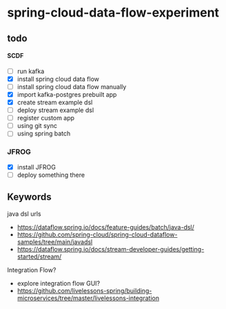 # spring-cloud-data-flow-experiment

## todo
#### SCDF
- [ ] run kafka
- [x] install spring cloud data flow
- [ ] install spring cloud data flow manually
- [x] import kafka-postgres prebuilt app
- [x] create stream example dsl
- [ ] deploy stream example dsl
- [ ] register custom app
- [ ] using git sync
- [ ] using spring batch

### JFROG
- [x] install JFROG
- [ ] deploy something there

## Keywords
java dsl
urls
- https://dataflow.spring.io/docs/feature-guides/batch/java-dsl/
- https://github.com/spring-cloud/spring-cloud-dataflow-samples/tree/main/javadsl
- https://dataflow.spring.io/docs/stream-developer-guides/getting-started/stream/

Integration Flow?
- explore integration flow GUI?
- https://github.com/livelessons-spring/building-microservices/tree/master/livelessons-integration